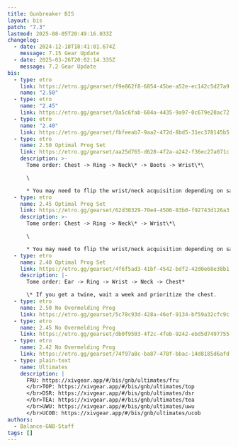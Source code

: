 ```yaml
---
title: Gunbreaker BIS
layout: bis
patch: "7.3"
lastmod: 2025-08-05T20:49:16.033Z
changelog:
  - date: 2024-12-18T18:41:01.674Z
    message: 7.15 Gear Update
  - date: 2025-03-26T20:02:14.335Z
    message: 7.2 Gear Update
bis:
  - type: etro
    link: https://etro.gg/gearset/f9e862f8-6854-45be-a52e-ec142c5d27a9
    name: "2.50"
  - type: etro
    name: "2.45"
    link: https://etro.gg/gearset/0a5c6fab-684a-4435-9a97-0c679e28ac72
  - type: etro
    name: "2.40"
    link: https://etro.gg/gearset/fbfeeab7-9aa2-472d-8bd5-31ec378145b5
  - type: etro
    name: 2.50 Optimal Prog Set
    link: https://etro.gg/gearset/aa25d765-d628-4f2a-a242-f36ec27a071c
    description: >-
      Tome order: Chest -> Ring -> Neck\* -> Boots -> Wrist\*\

      \

      * You may need to flip the wrist/neck acquisition depending on savage gear, if you care about being optimal on a week to week basis due to CRIT tiering.
  - type: etro
    name: 2.45 Optimal Prog Set
    link: https://etro.gg/gearset/62d30329-70e4-4506-83b0-f92743d126a3
    description: >-
      Tome order: Chest -> Ring -> Neck\* -> Wrist\*\

      \

      * You may need to flip the wrist/neck acquisition depending on savage gear, if you care about being optimal on a week to week basis due to CRIT tiering.
  - type: etro
    name: 2.40 Optimal Prog Set
    link: https://etro.gg/gearset/4f6f5ad3-41bf-4542-bdf2-42d0e68e38b1
    description: |-
      Tome order: Ear -> Ring -> Wrist -> Neck -> Chest*

      \* If you get a twine, wait a week and prioritize the chest.
  - type: etro
    name: 2.50 No Overmelding Prog
    link: https://etro.gg/gearset/5c78c93d-428a-46ef-9134-bf59a32cfc9c
  - type: etro
    name: 2.45 No Overmelding Prog
    link: https://etro.gg/gearset/db0f9503-4f2c-4feb-9242-ebd5d7497755
  - type: etro
    name: 2.42 No Overmelding Prog
    link: https://etro.gg/gearset/74f97a8c-ba87-478f-bbac-14d8185d6afd
  - type: plain-text
    name: Ultimates
    description: |
      FRU: https://xivgear.app/#/bis/gnb/ultimates/fru
      </br>TOP: https://xivgear.app/#/bis/gnb/ultimates/top
      </br>DSR: https://xivgear.app/#/bis/gnb/ultimates/dsr
      </br>TEA: https://xivgear.app/#/bis/gnb/ultimates/tea
      </br>UWU: https://xivgear.app/#/bis/gnb/ultimates/uwu
      </br>UCOB: https://xivgear.app/#/bis/gnb/ultimates/ucob
authors:
  - Balance-GNB-Staff
tags: []
---
```


